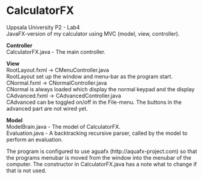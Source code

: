 # CalculatorFX
Uppsala University P2 - Lab4<br>
JavaFX-version of my calculator using MVC (model, view, controller).<p>

<p><b>Controller</b><br>
CalculatorFX.java - The main controller.

<p><b>View</b><br>
RootLayout.fxml -> CMenuController.java<br>
RootLayout set up the window and menu-bar as the program start.<br>
CNormal.fxml -> CNormalController.java<br>
CNormal is always loaded which display the normal keypad and the display<br>
CAdvanced.fxml -> CAdvancedController.java<br>
CAdvanced can be toggled on/off in the File-menu. The buttons in the advanced part are not wired yet.

<p><b>Model</b><br>
ModelBrain.java - The model of CalculatorFX.<br>
Evaluation.java - A backtracking recursive parser, called by the model to perform an evaluation.
<p>
The program is configured to use aguafx (http://aquafx-project.com) so that the programs menubar is moved from the window into the menubar of the computer. The constructor in CalculatorFX.java has a note what to change if that is not used.
